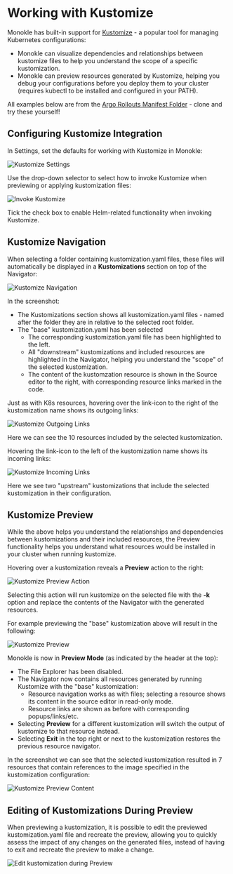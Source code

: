 # Working with Kustomize 

Monokle has built-in support for [Kustomize](https://kustomize.io/) - a popular tool for managing Kubernetes configurations:

- Monokle can visualize dependencies and relationships between kustomize files to help you understand the scope of
  a specific kustomization.
- Monokle can preview resources generated by Kustomize, helping you debug your configurations before you deploy them to 
  your cluster (requires kubectl to be installed and configured in your PATH).

All examples below are from the [Argo Rollouts Manifest Folder](https://github.com/argoproj/argo-rollouts/tree/master/manifests) - clone and try these yourself!

## **Configuring Kustomize Integration**

In Settings, set the defaults for working with Kustomize in Monokle:

![Kustomize Settings](img/kustomize-settings-1.5.0.png)

Use the drop-down selector to select how to invoke Kustomize when previewing or applying kustomization files:

![Invoke Kustomize](img/invoke-kustomize-setting-1.5.0.png)

Tick the check box to enable Helm-related functionality when invoking Kustomize.

## **Kustomize Navigation**

When selecting a folder containing kustomization.yaml files, these files will automatically be displayed in a **Kustomizations** section 
on top of the Navigator:

![Kustomize Navigation](img/kustomize-navigation-1.5.0.png)

In the screenshot:

- The Kustomizations section shows all kustomization.yaml files - named after the folder they are in relative to the selected root folder.
- The "base" kustomization.yaml has been selected
    - The corresponding kustomization.yaml file has been highlighted to the left.
    - All "downstream" kustomizations and included resources are highlighted in the Navigator, helping you understand the "scope" of the selected kustomization.
    - The content of the kustomzation resource is shown in the Source editor to the right, with corresponding resource links marked in the code.

Just as with K8s resources, hovering over the link-icon to the right of the kustomization name shows its outgoing links:

![Kustomize Outgoing Links](img/kustomize-outgoing-links-1.4.0.png)

Here we can see the 10 resources included by the selected kustomization.

Hovering the link-icon to the left of the kustomization name shows its incoming links:

![Kustomize Incoming Links](img/kustomize-incoming-links-1.4.0.png)  

Here we see two "upstream" kustomizations that include the selected kustomization in their configuration.

## **Kustomize Preview**

While the above helps you understand the relationships and dependencies between kustomizations and their included resources, the
Preview functionality helps you understand what resources would be installed in your cluster when running kustomize.

Hovering over a kustomization reveals a **Preview** action to the right:

![Kustomize Preview Action](img/kustomize-preview-action-1.4.0.png)

Selecting this action will run kustomize on the selected file with the **-k** option and replace the contents of the Navigator with the 
generated resources.  

For example previewing the "base" kustomization above will result in the following:

![Kustomize Preview](img/kustomize-preview-1.5.0.png)

Monokle is now in **Preview Mode** (as indicated by the header at the top):

- The File Explorer has been disabled.
- The Navigator now contains all resources generated by running Kustomize with the "base" kustomization:
    - Resource navigation works as with files; selecting a resource shows its content in the source editor in read-only mode.
    - Resource links are shown as before with corresponding popups/links/etc.
- Selecting **Preview** for a different kustomization will switch the output of kustomize to that resource instead.
- Selecting **Exit** in the top right or next to the kustomization restores the previous resource navigator.

In the screenshot we can see that the selected kustomization resulted in 7 resources that contain references to the image
specified in the kustomization configuration:

![Kustomize Preview Content](img/kustomize-preview-content-1.5.0.png)

## **Editing of Kustomizations During Preview**

When previewing a kustomization, it is possible to edit the previewed kustomization.yaml file and recreate the preview, allowing 
you to quickly assess the impact of any changes on the generated files, instead of having to exit and recreate the preview to make a change.
 
![Edit kustomization during Preview](img/kust-preview-reload-1.5.0.png)
